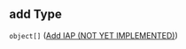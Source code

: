 ## add Type

`object[]` ([Add IAP (NOT YET IMPLEMENTED)](generic-properties-in-app-purchase-properties-add-iap-add-iap-not-yet-implemented.md))
